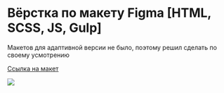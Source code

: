 # Вёрстка по макету Figma [HTML, SCSS, JS, Gulp]

Макетов для адаптивной версии не было, поэтому решил сделать по своему усмотрению

[Ссылка на макет](https://www.figma.com/file/0OXQAlz8gtugjQZn6sy2EG)

 ![](app/layout/layout.jpg)

